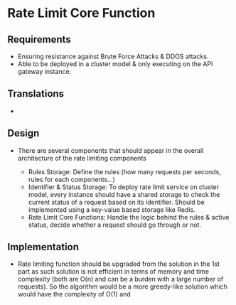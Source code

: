 # Rate Limit Core Function

## Requirements

- Ensuring resistance against Brute Force Attacks & DDOS attacks.
- Able to be deployed in a cluster model & only executing on the API gateway instance.

## Translations

- 

## Design

- There are several components that should appear in the overall architecture of the rate limiting components

    - Rules Storage: Define the rules (how many requests per seconds, rules for each components...)
    - Identifier & Status Storage: To deploy rate limit service on cluster model, every instance should have a shared storage to check the current status of a request based on its identifier. Should be implemented using a key-value based storage like Redis.
    - Rate Limit Core Functions: Handle the logic behind the rules & active status, decide whether a request should go through or not.

## Implementation

- Rate limiting function should be upgraded from the solution in the 1st part as such solution is not efficient in terms of memory and time complexity (both are O(n) and can be a burden with a large number of requests). So the algorithm would be a more greedy-like solution which would have the complexity of O(1) and 